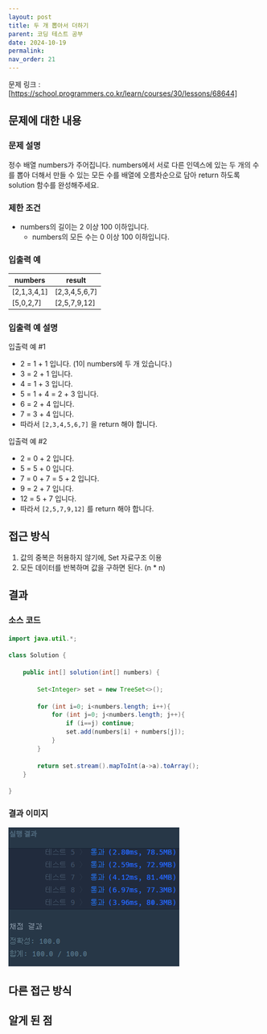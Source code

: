 ```yaml
---
layout: post
title: 두 개 뽑아서 더하기
parent: 코딩 테스트 공부
date: 2024-10-19
permalink:
nav_order: 21
---
```


문제 링크 : [https://school.programmers.co.kr/learn/courses/30/lessons/68644]

## 문제에 대한 내용

### 문제 설명

정수 배열 numbers가 주어집니다. numbers에서 서로 다른 인덱스에 있는 두 개의 수를 뽑아 더해서 만들 수 있는 모든 수를 배열에 오름차순으로 담아 return 하도록 solution 함수를 완성해주세요.

### 제한 조건

- numbers의 길이는 2 이상 100 이하입니다.
  - numbers의 모든 수는 0 이상 100 이하입니다.

### 입출력 예

| numbers     | result        |
| ----------- | ------------- |
| [2,1,3,4,1] | [2,3,4,5,6,7] |
| [5,0,2,7]   | [2,5,7,9,12]  |

### 입출력 예 설명

입출력 예 #1

- 2 = 1 + 1 입니다. (1이 numbers에 두 개 있습니다.)
- 3 = 2 + 1 입니다.
- 4 = 1 + 3 입니다.
- 5 = 1 + 4 = 2 + 3 입니다.
- 6 = 2 + 4 입니다.
- 7 = 3 + 4 입니다.
- 따라서 `[2,3,4,5,6,7]` 을 return 해야 합니다.

입출력 예 #2

- 2 = 0 + 2 입니다.
- 5 = 5 + 0 입니다.
- 7 = 0 + 7 = 5 + 2 입니다.
- 9 = 2 + 7 입니다.
- 12 = 5 + 7 입니다.
- 따라서 `[2,5,7,9,12]` 를 return 해야 합니다.

## 접근 방식

1. 값의 중복은 허용하지 않기에, Set 자료구조 이용
2. 모든 데이터를 반복하며 값을 구하면 된다. (n \* n)

## 결과

### 소스 코드

```java
import java.util.*;

class Solution {

    public int[] solution(int[] numbers) {

        Set<Integer> set = new TreeSet<>();

        for (int i=0; i<numbers.length; i++){
            for (int j=0; j<numbers.length; j++){
                if (i==j) continue;
                set.add(numbers[i] + numbers[j]);
            }
        }

        return set.stream().mapToInt(a->a).toArray();
    }

}
```

### 결과 이미지

![alt text](/공부/코딩-테스트-공부/image-31.png)

## 다른 접근 방식

## 알게 된 점

[https://school.programmers.co.kr/learn/courses/30/lessons/68644]: https://school.programmers.co.kr/learn/courses/30/lessons/68644
